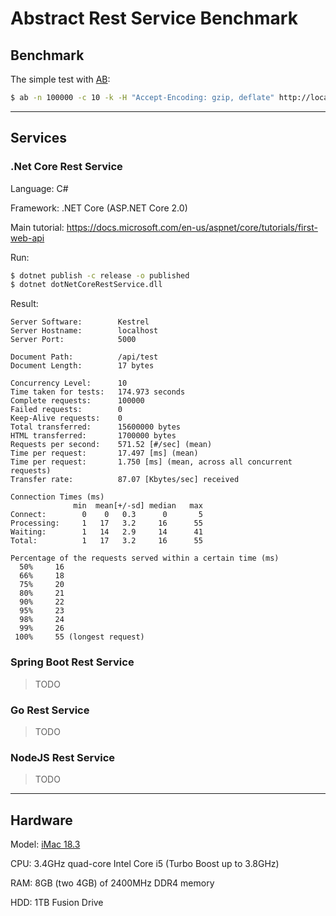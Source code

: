 # Abstract Rest Service Benchmark

## Benchmark

The simple test with [AB](https://httpd.apache.org/docs/2.4/programs/ab.html):

```bash
$ ab -n 100000 -c 10 -k -H "Accept-Encoding: gzip, deflate" http://localhost:5000/api/test
```

---

## Services

### .Net Core Rest Service

Language: C#

Framework: .NET Core (ASP.NET Core 2.0)

Main tutorial: https://docs.microsoft.com/en-us/aspnet/core/tutorials/first-web-api

Run:

```bash
$ dotnet publish -c release -o published
$ dotnet dotNetCoreRestService.dll
```

Result:

```
Server Software:        Kestrel
Server Hostname:        localhost
Server Port:            5000

Document Path:          /api/test
Document Length:        17 bytes

Concurrency Level:      10
Time taken for tests:   174.973 seconds
Complete requests:      100000
Failed requests:        0
Keep-Alive requests:    0
Total transferred:      15600000 bytes
HTML transferred:       1700000 bytes
Requests per second:    571.52 [#/sec] (mean)
Time per request:       17.497 [ms] (mean)
Time per request:       1.750 [ms] (mean, across all concurrent requests)
Transfer rate:          87.07 [Kbytes/sec] received

Connection Times (ms)
              min  mean[+/-sd] median   max
Connect:        0    0   0.3      0       5
Processing:     1   17   3.2     16      55
Waiting:        1   14   2.9     14      41
Total:          1   17   3.2     16      55

Percentage of the requests served within a certain time (ms)
  50%     16
  66%     18
  75%     20
  80%     21
  90%     22
  95%     23
  98%     24
  99%     26
 100%     55 (longest request)
```

### Spring Boot Rest Service

> TODO

### Go Rest Service

> TODO

### NodeJS Rest Service

> TODO

---

## Hardware

Model: [iMac 18.3](https://support.apple.com/kb/SP760)

CPU: 3.4GHz quad-core Intel Core i5 (Turbo Boost up to 3.8GHz)

RAM: 8GB (two 4GB) of 2400MHz DDR4 memory

HDD: 1TB Fusion Drive
